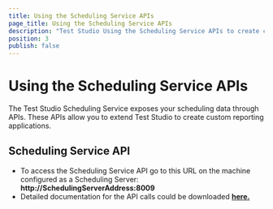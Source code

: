 ```yaml
---
title: Using the Scheduling Service APIs
page_title: Using the Scheduling Service APIs
description: "Test Studio Using the Scheduling Service APIs to create custom reporting applications"
position: 3
publish: false
---
```

# Using the Scheduling Service APIs

The Test Studio Scheduling Service exposes your scheduling data through APIs. These APIs allow you to extend Test Studio to create custom reporting applications.

## Scheduling Service API

- To access the Scheduling Service API go to this URL on the machine configured as a Scheduling Server: **http://SchedulingServerAddress:8009**
- Detailed documentation for the API calls could be downloaded <a href="/demoslibrary/SchedulingApiDocumentation.zip">**here.**</a>